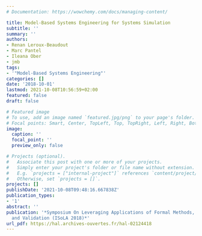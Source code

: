 ```yaml
---
# Documentation: https://wowchemy.com/docs/managing-content/

title: Model-Based Systems Engineering for Systems Simulation
subtitle: ''
summary: ''
authors:
- Renan Leroux-Beaudout
- Marc Pantel
- Ileana Ober
- jmb 
tags:
- '"Model-Based Systems Engineering"'
categories: []
date: '2018-10-01'
lastmod: 2021-10-08T10:56:59+02:00
featured: false
draft: false

# Featured image
# To use, add an image named `featured.jpg/png` to your page's folder.
# Focal points: Smart, Center, TopLeft, Top, TopRight, Left, Right, BottomLeft, Bottom, BottomRight.
image:
  caption: ''
  focal_point: ''
  preview_only: false

# Projects (optional).
#   Associate this post with one or more of your projects.
#   Simply enter your project's folder or file name without extension.
#   E.g. `projects = ["internal-project"]` references `content/project/deep-learning/index.md`.
#   Otherwise, set `projects = []`.
projects: []
publishDate: '2021-10-08T09:48:16.667838Z'
publication_types:
- '1'
abstract: ''
publication: '*Symposium On Leveraging Applications of Formal Methods, Verification
  and Validation (ISoLA 2018)*'
url_pdf: https://hal.archives-ouvertes.fr/hal-02124418
---
```

